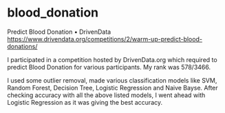 # blood_donation
Predict Blood Donation • DrivenData
https://www.drivendata.org/competitions/2/warm-up-predict-blood-donations/

I participated in a competition hosted by DrivenData.org which required to predict Blood Donation for various participants. My rank was 578/3466. 

I used some outlier removal, made various classification models like SVM, Random Forest, Decision Tree, Logistic Regression and Naive Bayse. After checking accuracy with all the above listed models, I went ahead with Logistic Regression as it was giving the best accuracy. 

